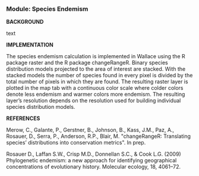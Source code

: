 ### **Module: Species Endemism**

**BACKGROUND**

text

**IMPLEMENTATION**

The species endemism calculation is implemented in Wallace using the R package raster and the R package changeRangeR. Binary species distribution models projected to the area of interest are stacked. With the stacked models the number of species found in every pixel is divided by the total number of pixels in which they are found. The resulting raster layer is plotted in the map tab with a continuous color scale where colder colors denote less endemism and warmer colors more endemism. The resulting layer’s resolution depends on the resolution used for building individual species distribution models. 

**REFERENCES**

Merow, C., Galante, P., Gerstner, B., Johnson, B., Kass, J.M., Paz, A., Rosauer, D., Serra, P., Anderson, R.P., Blair, M. "changeRangeR: Translating species’ distributions into conservation metrics". In prep.

Rosauer D., Laffan S.W., Crisp M.D., Donnellan S.C., & Cook L.G. (2009) Phylogenetic endemism: a new approach for identifying geographical concentrations of evolutionary history. Molecular ecology, 18, 4061–72. 

